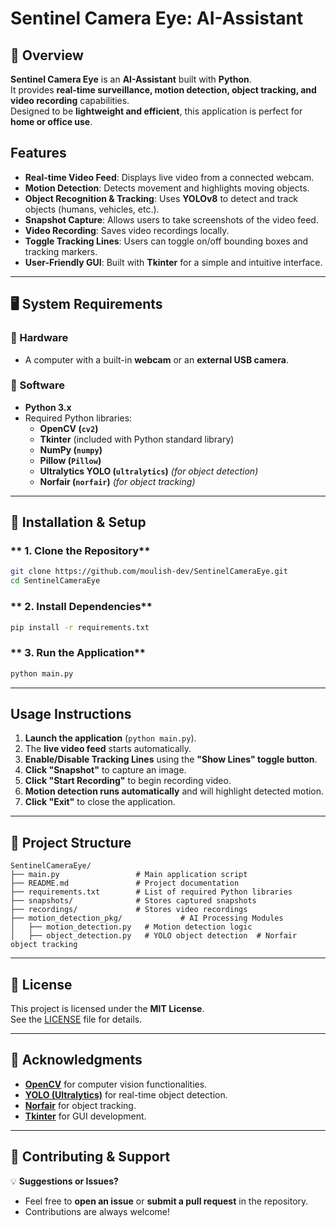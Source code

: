 # Sentinel Camera Eye: AI-Assistant

## 📌 Overview
**Sentinel Camera Eye** is an **AI-Assistant** built with **Python**.  
It provides **real-time surveillance, motion detection, object tracking, and video recording** capabilities.  
Designed to be **lightweight and efficient**, this application is perfect for **home or office use**.

## Features
- **Real-time Video Feed**: Displays live video from a connected webcam.
- **Motion Detection**: Detects movement and highlights moving objects.
- **Object Recognition & Tracking**: Uses **YOLOv8** to detect and track objects (humans, vehicles, etc.).
- **Snapshot Capture**: Allows users to take screenshots of the video feed.
- **Video Recording**: Saves video recordings locally.
- **Toggle Tracking Lines**: Users can toggle on/off bounding boxes and tracking markers.
- **User-Friendly GUI**: Built with **Tkinter** for a simple and intuitive interface.

---

## 🖥️ System Requirements
### **🔹 Hardware**
- A computer with a built-in **webcam** or an **external USB camera**.

### **🔹 Software**
- **Python 3.x**
- Required Python libraries:
  - **OpenCV (`cv2`)**
  - **Tkinter** (included with Python standard library)
  - **NumPy (`numpy`)**
  - **Pillow (`Pillow`)**
  - **Ultralytics YOLO (`ultralytics`)** _(for object detection)_
  - **Norfair (`norfair`)** _(for object tracking)_

---

## 🔧 Installation & Setup
### ** 1️. Clone the Repository**
```bash
git clone https://github.com/moulish-dev/SentinelCameraEye.git
cd SentinelCameraEye
```

### ** 2. Install Dependencies**
```bash
pip install -r requirements.txt
```

### ** 3. Run the Application**
```bash
python main.py
```

---

## Usage Instructions
1. **Launch the application** (`python main.py`).
2. The **live video feed** starts automatically.
3. **Enable/Disable Tracking Lines** using the **"Show Lines" toggle button**.
4. **Click "Snapshot"** to capture an image.
5. **Click "Start Recording"** to begin recording video.
6. **Motion detection runs automatically** and will highlight detected motion.
7. **Click "Exit"** to close the application.

---

## 📂 Project Structure
```
SentinelCameraEye/
├── main.py                 # Main application script
├── README.md               # Project documentation
├── requirements.txt        # List of required Python libraries
├── snapshots/              # Stores captured snapshots
├── recordings/             # Stores video recordings
├── motion_detection_pkg/             # AI Processing Modules
│   ├── motion_detection.py   # Motion detection logic
│   ├── object_detection.py   # YOLO object detection  # Norfair object tracking
```

---

## 📜 License
This project is licensed under the **MIT License**.  
See the [LICENSE](LICENSE) file for details.

---

## 🙌 Acknowledgments
- **[OpenCV](https://opencv.org/)** for computer vision functionalities.
- **[YOLO (Ultralytics)](https://github.com/ultralytics/ultralytics)** for real-time object detection.
- **[Norfair](https://github.com/tryolabs/norfair)** for object tracking.
- **[Tkinter](https://docs.python.org/3/library/tkinter.html)** for GUI development.

---

## 🤝 Contributing & Support
💡 **Suggestions or Issues?**  
- Feel free to **open an issue** or **submit a pull request** in the repository.  
- Contributions are always welcome!  
